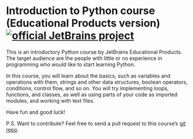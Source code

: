 # Introduction to Python course  (Educational Products version) [![official JetBrains project](http://jb.gg/badges/official.svg)](https://confluence.jetbrains.com/display/ALL/JetBrains+on+GitHub)
<p>This is an introductory Python course by JetBrains Educational Products.
  The target audience are the people with little or no experience in programming who
  would like to start learning Python.</p>

  <p>In this course, you will learn about the basics, such as variables and operations
  with them, strings and other data structures, boolean operators, conditions, control
  flow, and so on. You will try implementing loops, functions, and classes, as well as
  using parts of your code as imported modules, and working with text files.</p>

  <p>Have fun and good luck!</p>

  <p>P.S. Want to contribute? Feel free to send a pull request to this course’s
  <a href=”https://github.com/jetbrains-academy/introduction_to_python”>git repo</a>.</p>
